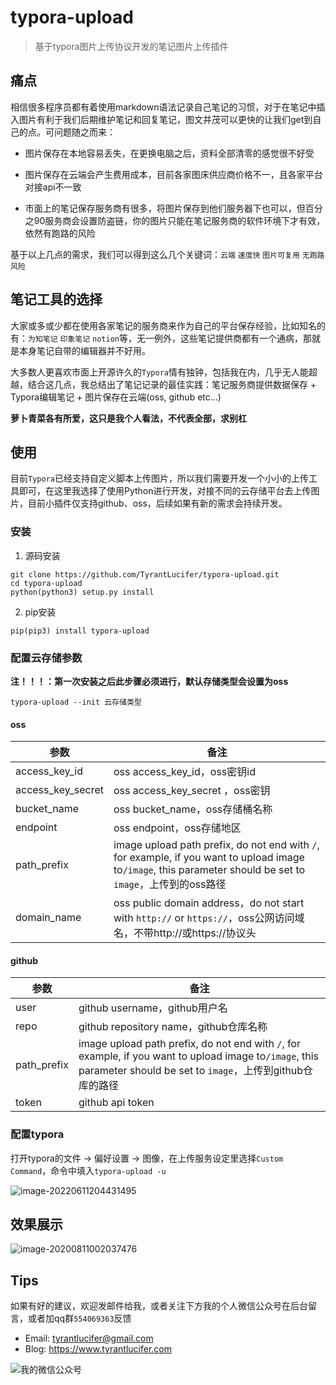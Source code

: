# typora-upload

> 基于typora图片上传协议开发的笔记图片上传插件

## 痛点

相信很多程序员都有着使用markdown语法记录自己笔记的习惯，对于在笔记中插入图片有利于我们后期维护笔记和回复笔记，图文并茂可以更快的让我们get到自己的点。可问题随之而来：

- 图片保存在本地容易丢失，在更换电脑之后，资料全部清零的感觉很不好受

- 图片保存在云端会产生费用成本，目前各家图床供应商价格不一，且各家平台对接api不一致

- 市面上的笔记保存服务商有很多，将图片保存到他们服务器下也可以，但百分之90服务商会设置防盗链，你的图片只能在笔记服务商的软件环境下才有效，依然有跑路的风险

基于以上几点的需求，我们可以得到这么几个关键词：`云端` `速度快` `图片可复用` `无跑路风险`

## 笔记工具的选择

大家或多或少都在使用各家笔记的服务商来作为自己的平台保存经验，比如知名的有：`为知笔记` `印象笔记` `notion`等，无一例外，这些笔记提供商都有一个通病，那就是本身笔记自带的编辑器并不好用。

大多数人更喜欢市面上开源许久的`Typora`情有独钟，包括我在内，几乎无人能超越，结合这几点，我总结出了笔记记录的最佳实践：笔记服务商提供数据保存 + Typora编辑笔记 + 图片保存在云端(oss, github etc...)

**萝卜青菜各有所爱，这只是我个人看法，不代表全部，求别杠**

## 使用

目前`Typora`已经支持自定义脚本上传图片，所以我们需要开发一个小小的上传工具即可，在这里我选择了使用Python进行开发，对接不同的云存储平台去上传图片，目前小插件仅支持github、oss，后续如果有新的需求会持续开发。

### 安装

1. 源码安装
```shell
git clone https://github.com/TyrantLucifer/typora-upload.git
cd typora-upload
python(python3) setup.py install
```

2. pip安装
```shell
pip(pip3) install typora-upload
```

### 配置云存储参数

**注！！！：第一次安装之后此步骤必须进行，默认存储类型会设置为oss**

```shell
typora-upload --init 云存储类型
```

#### oss

| 参数              | 备注                                                         |
| ----------------- | ------------------------------------------------------------ |
| access_key_id     | oss access_key_id，oss密钥id                                 |
| access_key_secret | oss access_key_secret ，oss密钥                              |
| bucket_name       | oss bucket_name，oss存储桶名称                               |
| endpoint          | oss endpoint，oss存储地区                                    |
| path_prefix       | image upload path prefix, do not end with `/`, for example, if you want to upload image to`/image`, this parameter should be set to `image`，上传到的oss路径 |
| domain_name       | oss public domain address，do not start with `http://` or `https://`，oss公网访问域名，不带http://或https://协议头 |

#### github

| 参数        | 备注                                                         |
| ----------- | ------------------------------------------------------------ |
| user        | github username，github用户名                                |
| repo        | github repository name，github仓库名称                       |
| path_prefix | image upload path prefix, do not end with `/`, for example, if you want to upload image to`/image`, this parameter should be set to `image`，上传到github仓库的路径 |
| token       | github api token                                             |

### 配置typora

打开typora的文件 -> 偏好设置 -> 图像，在上传服务设定里选择`Custom Command`，命令中填入`typora-upload -u`

![image-20220611204431495](https://cdn.jsdelivr.net/gh/TyrantLucifer/MyImageRepository/img/20220612005505.png)

## 效果展示

![image-20200811002037476](https://image.tyrantlucifer.com/images/20220612000030.gif)

## Tips

如果有好的建议，欢迎发邮件给我，或者关注下方我的个人微信公众号在后台留言，或者加qq群`554069363`反馈

- Email: tyrantlucifer@gmail.com
- Blog: https://www.tyrantlucifer.com

![我的微信公众号](https://image.tyrantlucifer.com/images/20220612000043.jpg)
